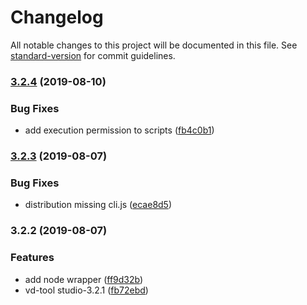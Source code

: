 # Changelog

All notable changes to this project will be documented in this file. See [standard-version](https://github.com/conventional-changelog/standard-version) for commit guidelines.

### [3.2.4](https://github.com/stasson/vd-tool/compare/v3.2.3...v3.2.4) (2019-08-10)


### Bug Fixes

* add execution permission to scripts ([fb4c0b1](https://github.com/stasson/vd-tool/commit/fb4c0b1))

### [3.2.3](https://github.com/stasson/vd-tool/compare/v3.2.2...v3.2.3) (2019-08-07)


### Bug Fixes

* distribution missing cli.js ([ecae8d5](https://github.com/stasson/vd-tool/commit/ecae8d5))

### 3.2.2 (2019-08-07)

### Features

* add node wrapper ([ff9d32b](https://github.com/stasson/vd-tool/commit/ff9d32b))
* vd-tool studio-3.2.1 ([fb72ebd](https://github.com/stasson/vd-tool/commit/fb72ebd))
